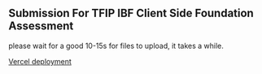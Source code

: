 ## Submission For TFIP IBF Client Side Foundation Assessment

please wait for a good 10-15s for files to upload, it takes a while.

[Vercel deployment](https://siva-csf-assessment.vercel.app/)
